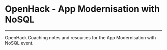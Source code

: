 # OpenHack - App Modernisation with NoSQL
---
OpenHack Coaching notes and resources for the App Modernisation with NoSQL event.